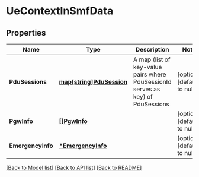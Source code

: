 # UeContextInSmfData

## Properties
Name | Type | Description | Notes
------------ | ------------- | ------------- | -------------
**PduSessions** | [**map[string]PduSession**](PduSession.md) | A map (list of key-value pairs where PduSessionId serves as key) of PduSessions | [optional] [default to null]
**PgwInfo** | [**[]PgwInfo**](PgwInfo.md) |  | [optional] [default to null]
**EmergencyInfo** | [***EmergencyInfo**](EmergencyInfo.md) |  | [optional] [default to null]

[[Back to Model list]](../README.md#documentation-for-models) [[Back to API list]](../README.md#documentation-for-api-endpoints) [[Back to README]](../README.md)

